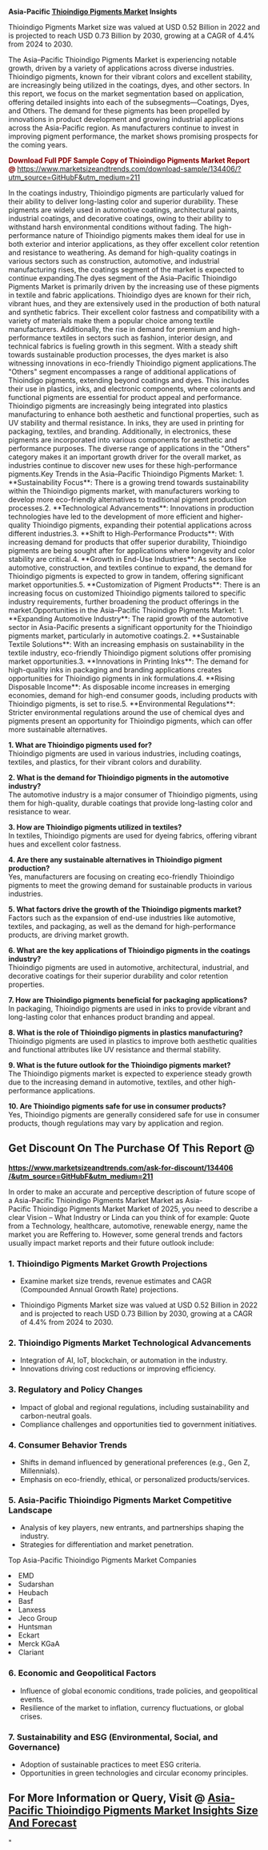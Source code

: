 <p><strong>Asia-Pacific&nbsp;<a href=""https://www.marketsizeandtrends.com/download-sample/134406/&amp;utm_source=GitHubF&amp;utm_medium=211"">Thioindigo Pigments Market</a> Insights</strong></p><p>Thioindigo Pigments Market size was valued at USD 0.52 Billion in 2022 and is projected to reach USD 0.73 Billion by 2030, growing at a CAGR of 4.4% from 2024 to 2030.</p><p><p>The Asia–Pacific Thioindigo Pigments Market is experiencing notable growth, driven by a variety of applications across diverse industries. Thioindigo pigments, known for their vibrant colors and excellent stability, are increasingly being utilized in the coatings, dyes, and other sectors. In this report, we focus on the market segmentation based on application, offering detailed insights into each of the subsegments—Coatings, Dyes, and Others. The demand for these pigments has been propelled by innovations in product development and growing industrial applications across the Asia-Pacific region. As manufacturers continue to invest in improving pigment performance, the market shows promising prospects for the coming years. <p><strong><span style="color: #800000;">Download Full PDF Sample Copy of Thioindigo Pigments Market Report @</span>&nbsp;</strong><a href="https://www.marketsizeandtrends.com/download-sample/134406/?utm_source=GitHubF&amp;utm_medium=211" target="_blank">https://www.marketsizeandtrends.com/download-sample/134406/?utm_source=GitHubF&amp;utm_medium=211</a></p>In the coatings industry, Thioindigo pigments are particularly valued for their ability to deliver long-lasting color and superior durability. These pigments are widely used in automotive coatings, architectural paints, industrial coatings, and decorative coatings, owing to their ability to withstand harsh environmental conditions without fading. The high-performance nature of Thioindigo pigments makes them ideal for use in both exterior and interior applications, as they offer excellent color retention and resistance to weathering. As demand for high-quality coatings in various sectors such as construction, automotive, and industrial manufacturing rises, the coatings segment of the market is expected to continue expanding.The dyes segment of the Asia–Pacific Thioindigo Pigments Market is primarily driven by the increasing use of these pigments in textile and fabric applications. Thioindigo dyes are known for their rich, vibrant hues, and they are extensively used in the production of both natural and synthetic fabrics. Their excellent color fastness and compatibility with a variety of materials make them a popular choice among textile manufacturers. Additionally, the rise in demand for premium and high-performance textiles in sectors such as fashion, interior design, and technical fabrics is fueling growth in this segment. With a steady shift towards sustainable production processes, the dyes market is also witnessing innovations in eco-friendly Thioindigo pigment applications.The "Others" segment encompasses a range of additional applications of Thioindigo pigments, extending beyond coatings and dyes. This includes their use in plastics, inks, and electronic components, where colorants and functional pigments are essential for product appeal and performance. Thioindigo pigments are increasingly being integrated into plastics manufacturing to enhance both aesthetic and functional properties, such as UV stability and thermal resistance. In inks, they are used in printing for packaging, textiles, and branding. Additionally, in electronics, these pigments are incorporated into various components for aesthetic and performance purposes. The diverse range of applications in the "Others" category makes it an important growth driver for the overall market, as industries continue to discover new uses for these high-performance pigments.Key Trends in the Asia–Pacific Thioindigo Pigments Market: 1. **Sustainability Focus**: There is a growing trend towards sustainability within the Thioindigo pigments market, with manufacturers working to develop more eco-friendly alternatives to traditional pigment production processes.2. **Technological Advancements**: Innovations in production technologies have led to the development of more efficient and higher-quality Thioindigo pigments, expanding their potential applications across different industries.3. **Shift to High-Performance Products**: With increasing demand for products that offer superior durability, Thioindigo pigments are being sought after for applications where longevity and color stability are critical.4. **Growth in End-Use Industries**: As sectors like automotive, construction, and textiles continue to expand, the demand for Thioindigo pigments is expected to grow in tandem, offering significant market opportunities.5. **Customization of Pigment Products**: There is an increasing focus on customized Thioindigo pigments tailored to specific industry requirements, further broadening the product offerings in the market.Opportunities in the Asia–Pacific Thioindigo Pigments Market: 1. **Expanding Automotive Industry**: The rapid growth of the automotive sector in Asia-Pacific presents a significant opportunity for the Thioindigo pigments market, particularly in automotive coatings.2. **Sustainable Textile Solutions**: With an increasing emphasis on sustainability in the textile industry, eco-friendly Thioindigo pigment solutions offer promising market opportunities.3. **Innovations in Printing Inks**: The demand for high-quality inks in packaging and branding applications creates opportunities for Thioindigo pigments in ink formulations.4. **Rising Disposable Income**: As disposable income increases in emerging economies, demand for high-end consumer goods, including products with Thioindigo pigments, is set to rise.5. **Environmental Regulations**: Stricter environmental regulations around the use of chemical dyes and pigments present an opportunity for Thioindigo pigments, which can offer more sustainable alternatives.<p><strong>1. What are Thioindigo pigments used for?</strong><br>Thioindigo pigments are used in various industries, including coatings, textiles, and plastics, for their vibrant colors and durability.</p><p><strong>2. What is the demand for Thioindigo pigments in the automotive industry?</strong><br>The automotive industry is a major consumer of Thioindigo pigments, using them for high-quality, durable coatings that provide long-lasting color and resistance to wear.</p><p><strong>3. How are Thioindigo pigments utilized in textiles?</strong><br>In textiles, Thioindigo pigments are used for dyeing fabrics, offering vibrant hues and excellent color fastness.</p><p><strong>4. Are there any sustainable alternatives in Thioindigo pigment production?</strong><br>Yes, manufacturers are focusing on creating eco-friendly Thioindigo pigments to meet the growing demand for sustainable products in various industries.</p><p><strong>5. What factors drive the growth of the Thioindigo pigments market?</strong><br>Factors such as the expansion of end-use industries like automotive, textiles, and packaging, as well as the demand for high-performance products, are driving market growth.</p><p><strong>6. What are the key applications of Thioindigo pigments in the coatings industry?</strong><br>Thioindigo pigments are used in automotive, architectural, industrial, and decorative coatings for their superior durability and color retention properties.</p><p><strong>7. How are Thioindigo pigments beneficial for packaging applications?</strong><br>In packaging, Thioindigo pigments are used in inks to provide vibrant and long-lasting color that enhances product branding and appeal.</p><p><strong>8. What is the role of Thioindigo pigments in plastics manufacturing?</strong><br>Thioindigo pigments are used in plastics to improve both aesthetic qualities and functional attributes like UV resistance and thermal stability.</p><p><strong>9. What is the future outlook for the Thioindigo pigments market?</strong><br>The Thioindigo pigments market is expected to experience steady growth due to the increasing demand in automotive, textiles, and other high-performance applications.</p><p><strong>10. Are Thioindigo pigments safe for use in consumer products?</strong><br>Yes, Thioindigo pigments are generally considered safe for use in consumer products, though regulations may vary by application and region.</p></p><h2><strong>Get Discount On The Purchase Of This Report @&nbsp;</strong></h2><p><strong><a href=""https://www.marketsizeandtrends.com/ask-for-discount/134406/&amp;utm_source=GitHubF&amp;utm_medium=211"" target=""_blank"">https://www.marketsizeandtrends.com/ask-for-discount/134406<br />/&amp;utm_source=GitHubF&amp;utm_medium=211</a></strong></p><p>In order to make an accurate and perceptive description of future scope of a Asia-Pacific&nbsp;Thioindigo Pigments Market Market as Asia-Pacific&nbsp;Thioindigo Pigments Market Market of 2025, you need to describe a clear Vision &ndash; What Industry or Linda can you think of for example: Quote from a Technology, healthcare, automotive, renewable energy, name the market you are Reffering to. However, some general trends and factors usually impact market reports and their future outlook include:</p><h3>1.&nbsp;<strong>Thioindigo Pigments Market Growth Projections</strong></h3><ul><li>Examine market size trends, revenue estimates and CAGR (Compounded Annual Growth Rate) projections.</li><li><p>Thioindigo Pigments Market size was valued at USD 0.52 Billion in 2022 and is projected to reach USD 0.73 Billion by 2030, growing at a CAGR of 4.4% from 2024 to 2030.</p></li></ul><h3>2.&nbsp;<strong>Thioindigo Pigments Market Technological Advancements</strong></h3><ul><li>Integration of AI, IoT, blockchain, or automation in the industry.</li><li>Innovations driving cost reductions or improving efficiency.</li></ul><h3>3.&nbsp;<strong>Regulatory and Policy Changes</strong></h3><ul><li>Impact of global and regional regulations, including sustainability and carbon-neutral goals.</li><li>Compliance challenges and opportunities tied to government initiatives.</li></ul><h3>4.&nbsp;<strong>Consumer Behavior Trends</strong></h3><ul><li>Shifts in demand influenced by generational preferences (e.g., Gen Z, Millennials).</li><li>Emphasis on eco-friendly, ethical, or personalized products/services.</li></ul><h3>5.&nbsp;<strong>Asia-Pacific Thioindigo Pigments Market Competitive Landscape</strong></h3><ul><li>Analysis of key players, new entrants, and partnerships shaping the industry.</li><li>Strategies for differentiation and market penetration.</li></ul><p data-pm-slice=""1 1 []"">Top Asia-Pacific Thioindigo Pigments Market Companies</p><div data-test-id=""""><p><li>EMD</li><li> Sudarshan</li><li> Heubach</li><li> Basf</li><li> Lanxess</li><li> Jeco Group</li><li> Huntsman</li><li> Eckart</li><li> Merck KGaA</li><li> Clariant</li></p></div><h3>6.&nbsp;<strong>Economic and Geopolitical Factors</strong></h3><ul><li>Influence of global economic conditions, trade policies, and geopolitical events.</li><li>Resilience of the market to inflation, currency fluctuations, or global crises.</li></ul><h3>7.&nbsp;<strong>Sustainability and ESG (Environmental, Social, and Governance)</strong></h3><ul><li>Adoption of sustainable practices to meet ESG criteria.</li><li>Opportunities in green technologies and circular economy principles.</li></ul><h2><strong>For More Information or Query, Visit @&nbsp;</strong><a href=""https://www.verifiedmarketreports.com/product/global-thioindigo-pigments-market-report-2019-competitive-landscape-trends-and-opportunities/"" target=""_blank"">Asia-Pacific Thioindigo Pigments Market Insights Size And Forecast</a></h2>"
